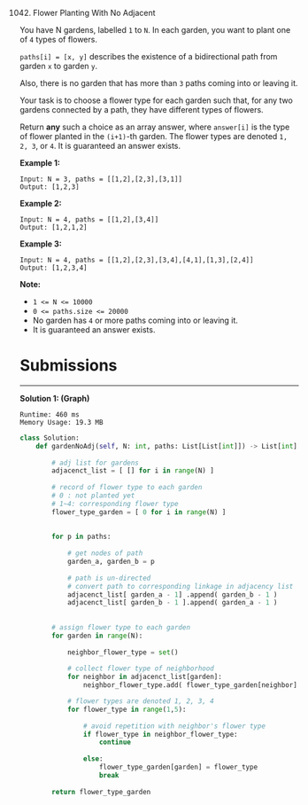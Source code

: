 1042. Flower Planting With No Adjacent

You have N gardens, labelled `1` to `N`.  In each garden, you want to plant one of `4` types of flowers.

`paths[i] = [x, y]` describes the existence of a bidirectional path from garden `x` to garden `y`.

Also, there is no garden that has more than `3` paths coming into or leaving it.

Your task is to choose a flower type for each garden such that, for any two gardens connected by a path, they have different types of flowers.

Return **any** such a choice as an array answer, where `answer[i]` is the type of flower planted in the `(i+1)`-th garden.  The flower types are denoted `1, 2, 3`, or `4`.  It is guaranteed an answer exists.

 

**Example 1:**
```
Input: N = 3, paths = [[1,2],[2,3],[3,1]]
Output: [1,2,3]
```

**Example 2:**
```
Input: N = 4, paths = [[1,2],[3,4]]
Output: [1,2,1,2]
```

**Example 3:**
```
Input: N = 4, paths = [[1,2],[2,3],[3,4],[4,1],[1,3],[2,4]]
Output: [1,2,3,4]
```

**Note:**

* `1 <= N <= 10000`
* `0 <= paths.size <= 20000`
* No garden has `4` or more paths coming into or leaving it.
* It is guaranteed an answer exists.

# Submissions
---
**Solution 1: (Graph)**
```
Runtime: 460 ms
Memory Usage: 19.3 MB
```
```python
class Solution:
    def gardenNoAdj(self, N: int, paths: List[List[int]]) -> List[int]:
        
        # adj list for gardens
        adjacenct_list = [ [] for i in range(N) ]
        
        # record of flower type to each garden
        # 0 : not planted yet
        # 1~4: corresponding flower type
        flower_type_garden = [ 0 for i in range(N) ]
        
        
        for p in paths:
            
            # get nodes of path
            garden_a, garden_b = p
            
            # path is un-directed
            # convert path to corresponding linkage in adjacency list
            adjacenct_list[ garden_a - 1] .append( garden_b - 1 )
            adjacenct_list[ garden_b - 1 ].append( garden_a - 1 )
        
        
        # assign flower type to each garden
        for garden in range(N):
            
            neighbor_flower_type = set()
            
            # collect flower type of neighborhood
            for neighbor in adjacenct_list[garden]:    
                neighbor_flower_type.add( flower_type_garden[neighbor] )

            # flower types are denoted 1, 2, 3, 4
            for flower_type in range(1,5):
                
                # avoid repetition with neighbor's flower type
                if flower_type in neighbor_flower_type:
                    continue
                    
                else:    
                    flower_type_garden[garden] = flower_type
                    break
                
        return flower_type_garden
```